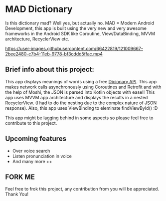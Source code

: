 # MAD Dictionary

Is this dictionary mad? Well yes, but actually no. MAD = Modern Android Development, this app is built using the very new and very awesome frameworks
in the Android SDK like Coroutine, View/DataBinding, MVVM architecture, RecyclerView etc.

https://user-images.githubusercontent.com/66422819/121009667-2bee2480-c7b4-11eb-9778-bf3cddd5ffac.mp4


## Brief info about this project:

This app displays meanings of words using a free [Dicionary API](https://dictionaryapi.dev/). This app makes network calls asynchronously using Coroutines
and Retrofit and with the help of Moshi, the JSON is parsed into Kotlin objects with ease!! This app uses MVVM app architecture and displays the results in 
a nested RecyclerView. (I had to do the nesting due to the complex nature of JSON response). Also, this app uses ViewBinding to eleminate findViewById() :D

This app might be lagging behind in some aspects so please feel free to contribute to this project.

## Upcoming features
* Over voice search
* Listen pronunciation in voice 
* And many more ++

## FORK ME
Feel free to frok this project, any contribution from you will be appreciated.
Thank You!
